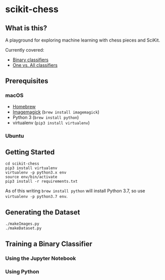 # scikit-chess

## What is this?

A playground for exploring machine learning with chess pieces and SciKit.

Currently covered:

* [Binary classifiers](https://en.wikipedia.org/wiki/Binary_classification)
* [One vs. All classifiers](https://en.wikipedia.org/wiki/Multiclass_classification#One-vs.-rest)

## Prerequisites
### macOS

* [Homebrew](https://brew.sh/)
* [Imagemagick](https://www.imagemagick.org/script/index.php) (`brew install imagemagick`)
* Python 3 (`brew install python`)
* virtualenv (`pip3 install virtualenv`)

### Ubuntu

## Getting Started

```
cd scikit-chess
pip3 install virtualenv
virtualenv -p python3.x env
source env/bin/activate
pip3 install -r requirements.txt
```

As of this writing `brew install python` will install Python 3.7, so use `virtualenv -p python3.7 env`.

## Generating the Dataset

```
./makeImages.py
./makeDataset.py
```

## Training a Binary Classifier

### Using the Jupyter Notebook

### Using Python
